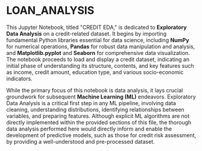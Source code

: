 # LOAN_ANALYSIS
This Jupyter Notebook, titled "CREDIT EDA," is dedicated to **Exploratory Data Analysis** on a credit-related dataset. It begins by importing fundamental Python libraries essential for data science, including **NumPy** for numerical operations, **Pandas** for robust data manipulation and analysis, and **Matplotlib.pyplot** and **Seaborn** for comprehensive data visualization. The notebook proceeds to load and display a credit dataset, indicating an initial phase of understanding its structure, contents, and key features such as income, credit amount, education type, and various socio-economic indicators.

While the primary focus of this notebook is data analysis, it lays crucial groundwork for subsequent **Machine Learning (ML)** endeavors. Exploratory Data Analysis is a critical first step in any ML pipeline, involving data cleaning, understanding distributions, identifying relationships between variables, and preparing features. Although explicit ML algorithms are not directly implemented within the provided sections of this file, the thorough data analysis performed here would directly inform and enable the development of predictive models, such as those for credit risk assessment, by providing a well-understood and pre-processed dataset.
